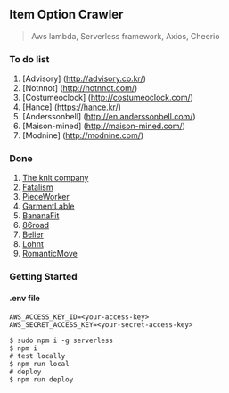 ## Item Option Crawler

> Aws lambda, Serverless framework, Axios, Cheerio

### To do list

1. [Advisory] (http://advisory.co.kr/)
2. [Notnnot] (http://notnnot.com/)
3. [Costumeoclock] (http://costumeoclock.com/)
4. [Hance] (https://hance.kr/)
5. [Anderssonbell] (http://en.anderssonbell.com/)
6. [Maison-mined] (http://maison-mined.com/)
7. [Modnine] (http://modnine.com/)

### Done

1. [The knit company](https://theknitcompany.com/)
2. [Fatalism](http://fatalism.co.kr/)
3. [PieceWorker](https://piece-worker.com/)
4. [GarmentLable](https://garment-lable.com/)
5. [BananaFit](http://bananafit.co.kr/)
6. [86road](http://86road.co.kr/)
7. [Belier](https://www.belier.co.kr/)
8. [Lohnt](https://lohnt.co.kr/)
9. [RomanticMove](https://romanticmove.com/)


### Getting Started


#### .env file

```
AWS_ACCESS_KEY_ID=<your-access-key>
AWS_SECRET_ACCESS_KEY=<your-secret-access-key>
```

```shell script
$ sudo npm i -g serverless
$ npm i
# test locally
$ npm run local
# deploy
$ npm run deploy
```

